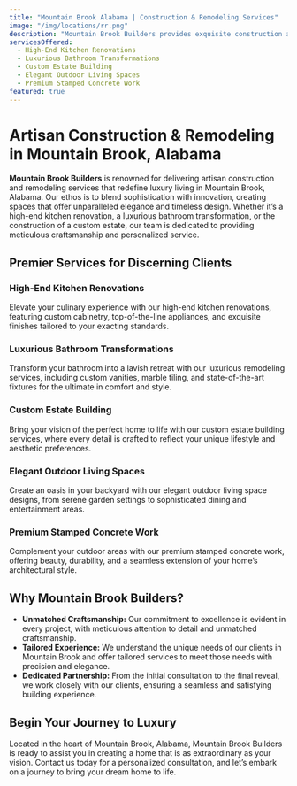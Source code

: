 ```yaml
---
title: "Mountain Brook Alabama | Construction & Remodeling Services"
image: "/img/locations/rr.png"
description: "Mountain Brook Builders provides exquisite construction and remodeling services in Mountain Brook, Alabama, crafting luxurious living spaces that embody sophistication and timeless elegance."
servicesOffered:
  - High-End Kitchen Renovations
  - Luxurious Bathroom Transformations
  - Custom Estate Building
  - Elegant Outdoor Living Spaces
  - Premium Stamped Concrete Work
featured: true
---
```


# Artisan Construction & Remodeling in Mountain Brook, Alabama

**Mountain Brook Builders** is renowned for delivering artisan construction and remodeling services that redefine luxury living in Mountain Brook, Alabama. Our ethos is to blend sophistication with innovation, creating spaces that offer unparalleled elegance and timeless design. Whether it’s a high-end kitchen renovation, a luxurious bathroom transformation, or the construction of a custom estate, our team is dedicated to providing meticulous craftsmanship and personalized service.

## Premier Services for Discerning Clients

### High-End Kitchen Renovations

Elevate your culinary experience with our high-end kitchen renovations, featuring custom cabinetry, top-of-the-line appliances, and exquisite finishes tailored to your exacting standards.

### Luxurious Bathroom Transformations

Transform your bathroom into a lavish retreat with our luxurious remodeling services, including custom vanities, marble tiling, and state-of-the-art fixtures for the ultimate in comfort and style.

### Custom Estate Building

Bring your vision of the perfect home to life with our custom estate building services, where every detail is crafted to reflect your unique lifestyle and aesthetic preferences.

### Elegant Outdoor Living Spaces

Create an oasis in your backyard with our elegant outdoor living space designs, from serene garden settings to sophisticated dining and entertainment areas.

### Premium Stamped Concrete Work

Complement your outdoor areas with our premium stamped concrete work, offering beauty, durability, and a seamless extension of your home’s architectural style.

## Why Mountain Brook Builders?

- **Unmatched Craftsmanship:** Our commitment to excellence is evident in every project, with meticulous attention to detail and unmatched craftsmanship.
- **Tailored Experience:** We understand the unique needs of our clients in Mountain Brook and offer tailored services to meet those needs with precision and elegance.
- **Dedicated Partnership:** From the initial consultation to the final reveal, we work closely with our clients, ensuring a seamless and satisfying building experience.

## Begin Your Journey to Luxury

Located in the heart of Mountain Brook, Alabama, Mountain Brook Builders is ready to assist you in creating a home that is as extraordinary as your vision. Contact us today for a personalized consultation, and let’s embark on a journey to bring your dream home to life.

